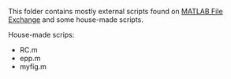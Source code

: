This folder contains mostly external scripts found on [MATLAB File Exchange](https://se.mathworks.com/matlabcentral/fileexchange/) and some house-made scripts. 

House-made scrips:

* RC.m
* epp.m
* myfig.m
